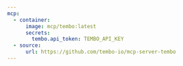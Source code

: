 ```yaml
---
mcp:
  - container:
      image: mcp/tembo:latest
      secrets:
        tembo.api_token: TEMBO_API_KEY
  - source:
      url: https://github.com/tembo-io/mcp-server-tembo
---
```

